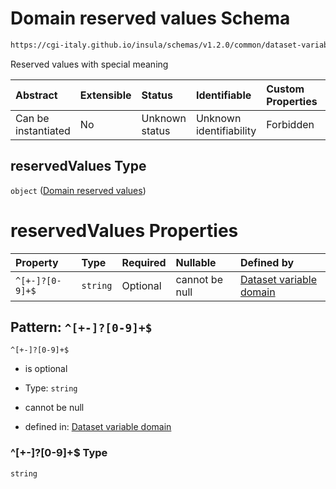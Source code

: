 # Domain reserved values Schema

```txt
https://cgi-italy.github.io/insula/schemas/v1.2.0/common/dataset-variable-domain.schema.json#/$defs/numericDomain/properties/reservedValues
```

Reserved values with special meaning

| Abstract            | Extensible | Status         | Identifiable            | Custom Properties | Additional Properties | Access Restrictions | Defined In                                                                                                         |
| :------------------ | :--------- | :------------- | :---------------------- | :---------------- | :-------------------- | :------------------ | :----------------------------------------------------------------------------------------------------------------- |
| Can be instantiated | No         | Unknown status | Unknown identifiability | Forbidden         | Allowed               | none                | [dataset-variable-domain.schema.json\*](schemas/common/dataset-variable-domain.schema.json) |

## reservedValues Type

`object` ([Domain reserved values](dataset-variable-domain-defs-numeric-domain-properties-domain-reserved-values.md))

# reservedValues Properties

| Property        | Type     | Required | Nullable       | Defined by                                                                                                                                                                                                                                                                                                         |
| :-------------- | :------- | :------- | :------------- | :----------------------------------------------------------------------------------------------------------------------------------------------------------------------------------------------------------------------------------------------------------------------------------------------------------------- |
| `^[+-]?[0-9]+$` | `string` | Optional | cannot be null | [Dataset variable domain](dataset-variable-domain-defs-numeric-domain-properties-domain-reserved-values-patternproperties--0-9.md) |

## Pattern: `^[+-]?[0-9]+$`



`^[+-]?[0-9]+$`

* is optional

* Type: `string`

* cannot be null

* defined in: [Dataset variable domain](dataset-variable-domain-defs-numeric-domain-properties-domain-reserved-values-patternproperties--0-9.md)

### ^\[+-]?\[0-9]+$ Type

`string`
